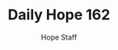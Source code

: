 ---
image: /assets/img/daily-hope-default-artwork.png
title: Daily Hope 162
number: 162
categories:
  - Daily Hope
author: Hope Staff
notes: Daily Hope 162
embed: >-
  EMBED_GOES_HERE
---